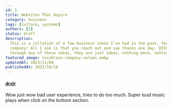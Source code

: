 ```yaml
---
id: 1
title: Websites That Aspire
category: business
tags: [culture, systems]
authors: [1]
status: draft
description:
  This is a collation of a few business ideas I've had in the past, feel use one and start your own
  company! All I ask is that you reach out and say thanks one day. DISCLAIMER - We have not though
  through any of these ideas, they are just ideas, nothing more, nothing less.
featured_image: incubrain-company-values.webp
updatedAt: 2023/11/08
publishedAt: 2023/10/18
---
```


#### [drxlr](https://drxlr.com/)

Wow just wow bad user experience, tries to do too much. Super loud music plays when click on the
bottom section.
